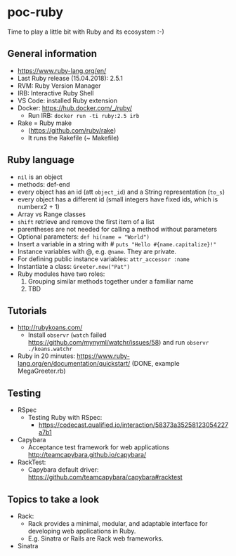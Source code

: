 # poc-ruby
Time to play a little bit with Ruby and its ecosystem :-)

## General information
* https://www.ruby-lang.org/en/
* Last Ruby release (15.04.2018): 2.5.1
* RVM: Ruby Version Manager
* IRB: Interactive Ruby Shell
* VS Code: installed Ruby extension
* Docker: https://hub.docker.com/_/ruby/
    * Run IRB: `docker run -ti ruby:2.5 irb`
* Rake = Ruby make
    * (https://github.com/ruby/rake)
    * It runs the Rakefile (~ Makefile)

## Ruby language
* `nil` is an object
* methods: def-end
* every object has an id (att `object_id`) and a String representation (`to_s`)
* every object has a different id (small integers have fixed ids, which is numberx2 + 1)
* Array vs Range classes
* `shift` retrieve and remove the first item of a list
* parentheses are not needed for calling a method without parameters
* Optional parameters: `def hi(name = "World")`
* Insert a variable in a string with # `puts "Hello #{name.capitalize}!"`
* Instance variables with @, e.g. `@name`. They are private.
* For defining public instance variables: `attr_accessor :name`
* Instantiate a class: `Greeter.new("Pat")`
* Ruby modules have two roles:
    1. Grouping similar methods together under a familiar name
    2. TBD



## Tutorials
* http://rubykoans.com/
    * Install `observr` (`watch` failed https://github.com/mynyml/watchr/issues/58) and run `observr ./koans.watchr`
* Ruby in 20 minutes: https://www.ruby-lang.org/en/documentation/quickstart/ (DONE, example MegaGreeter.rb)


## Testing
* RSpec
    * Testing Ruby with RSpec:
        * https://codecast.qualified.io/interaction/58373a35258123054227a7b1
* Capybara
    * Acceptance test framework for web applications http://teamcapybara.github.io/capybara/
* RackTest:
    * Capybara default driver: https://github.com/teamcapybara/capybara#racktest


## Topics to take a look
* Rack:
    * Rack provides a minimal, modular, and adaptable interface for developing web applications in Ruby.
    * E.g. Sinatra or Rails are Rack web frameworks.
* Sinatra
